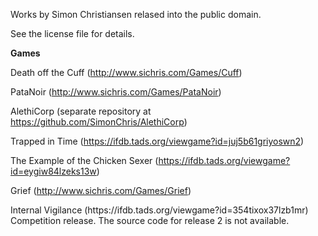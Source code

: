 Works by Simon Christiansen relased into the public domain. 

See the license file for details.

<b>Games</b>

Death off the Cuff (http://www.sichris.com/Games/Cuff)

PataNoir (http://www.sichris.com/Games/PataNoir)

AlethiCorp (separate repository at https://github.com/SimonChris/AlethiCorp)

Trapped in Time (https://ifdb.tads.org/viewgame?id=juj5b61griyoswn2)

The Example of the Chicken Sexer (https://ifdb.tads.org/viewgame?id=eygiw84lzeks13w)

Grief (http://www.sichris.com/Games/Grief)

<div>Internal Vigilance (https://ifdb.tads.org/viewgame?id=354tixox37lzb1mr)</div>
<div>Competition release. The source code for release 2 is not available.</div>
